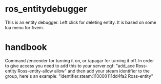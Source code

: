 # ros_entitydebugger
This is an entity debugger. Left click for deleting entity. It is based on some lua menu for fivem.
# handbook
Command /encender for turning it on, or /apagar for turning it off.
In order to give access you need to add this to your server.cgf: "add_ace Ross-entity Ross-entity-allow allow" and then add your steam identifier to the group, here's an example: "identifier.steam:110000111dd4fa2 Ross-entity"
